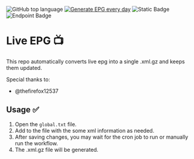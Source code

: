 ![GitHub top language](https://img.shields.io/github/languages/top/didikc/TV-EPG)
[![Generate EPG every day](https://github.com/didikc/EPG/actions/workflows/main.yml/badge.svg)](https://github.com/didikc/EPG/actions/workflows/main.yml)
![Static Badge](https://img.shields.io/badge/Live-EPG-red)
![Endpoint Badge](https://img.shields.io/endpoint?url=https%3A%2F%2Fhits.dwyl.com%2Fdidikc%2FEPG.json&color=orange)

# Live EPG 📺
This repo automatically converts live epg into a single .xml.gz and keeps them updated. 

Special thanks to:
- @thefirefox12537

## Usage ✅
1. Open the `global.txt` file.
2. Add to the file with the some xml information as needed.
3. After saving changes, you may wait for the cron job to run or manually run the workflow.
4. The .xml.gz file will be generated.
